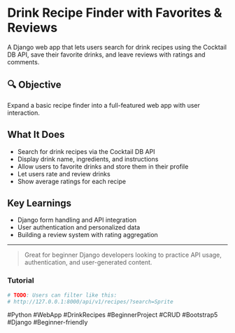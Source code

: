 # Drink Recipe Finder with Favorites & Reviews

A Django web app that lets users search for drink recipes using the Cocktail DB API, save their favorite drinks, and leave reviews with ratings and comments.

## 🔍 Objective

Expand a basic recipe finder into a full-featured web app with user interaction.

## What It Does

- Search for drink recipes via the Cocktail DB API
- Display drink name, ingredients, and instructions
- Allow users to favorite drinks and store them in their profile
- Let users rate and review drinks
- Show average ratings for each recipe

## Key Learnings

- Django form handling and API integration
- User authentication and personalized data
- Building a review system with rating aggregation

---

> Great for beginner Django developers looking to practice API usage, authentication, and user-generated content.


### Tutorial
```bash
# TODO: Users can filter like this:
# http://127.0.0.1:8000/api/v1/recipes/?search=Sprite
```


#Python #WebApp #DrinkRecipes #BeginnerProject #CRUD #Bootstrap5 #Django #Beginner-friendly
